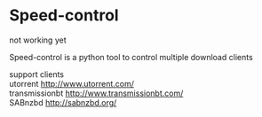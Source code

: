 Speed-control
=============

not working yet

Speed-control is a python tool to control multiple download clients

support clients
 <br /> utorrent http://www.utorrent.com/
 <br /> transmissionbt http://www.transmissionbt.com/
 <br /> SABnzbd http://sabnzbd.org/
